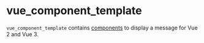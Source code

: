 # vue_component_template

`vue_component_template` contains [components](/components/) to display a message for Vue 2 and Vue 3.
